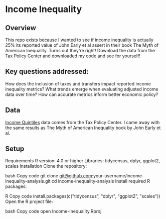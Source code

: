 # Income Inequality

## Overview
This repo exists because I wanted to see if income inequality is actually 25% its reported value of John Early et al assert in their book The Myth of American Inequality. Turns out they're right! Download the data from the Tax Policy Center and downloaded my code and see for yourself!

## Key questions addressed:

How does the inclusion of taxes and transfers impact reported income inequality metrics?
What trends emerge when evaluating adjusted income data over time?
How can accurate metrics inform better economic policy?

## Data
[Income Quintiles](income_quintiles_5.xlsx) data comes from the Tax Policy Center. I came away with the same results as The Myth of American Inequality book by John Early et al.

## Setup
Requirements
R version: 4.0 or higher
Libraries: tidycensus, dplyr, ggplot2, scales
Installation
Clone the repository:

bash
Copy code
git clone git@github.com:your-username/income-inequality-analysis.git
cd income-inequality-analysis
Install required R packages:

R
Copy code
install.packages(c("tidycensus", "dplyr", "ggplot2", "scales"))
Open the R project file:

bash
Copy code
open Income-Inequality.Rproj
